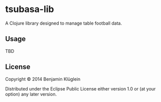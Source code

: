 # tsubasa-lib

A Clojure library designed to manage table football data.

## Usage

TBD

## License

Copyright © 2014 Benjamin Klüglein

Distributed under the Eclipse Public License either version 1.0 or (at
your option) any later version.

